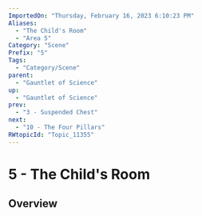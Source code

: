 ```yaml
---
ImportedOn: "Thursday, February 16, 2023 6:10:23 PM"
Aliases:
  - "The Child's Room"
  - "Area 5"
Category: "Scene"
Prefix: "5"
Tags:
  - "Category/Scene"
parent:
  - "Gauntlet of Science"
up:
  - "Gauntlet of Science"
prev:
  - "3 - Suspended Chest"
next:
  - "10 - The Four Pillars"
RWtopicId: "Topic_11355"
---
```

# 5 - The Child's Room
## Overview
